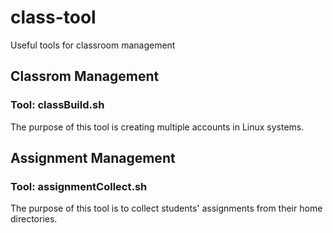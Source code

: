 # class-tool
Useful tools for classroom management

## Classrom Management
### Tool: classBuild.sh
The purpose of this tool is creating multiple accounts in Linux systems.

## Assignment Management
### Tool: assignmentCollect.sh
The purpose of this tool is to collect students' assignments from their home directories.
